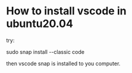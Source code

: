 # How to install vscode in ubuntu20.04
try:
  
  sudo snap install --classic code
  
then vscode snap is installed to you computer.
